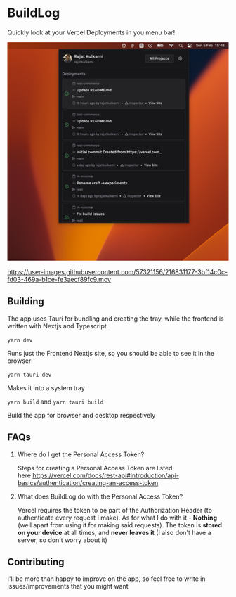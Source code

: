 # BuildLog

Quickly look at your Vercel Deployments in you menu bar!

![Demo Image](./assets/Display.png)

https://user-images.githubusercontent.com/57321156/216831177-3bf14c0c-fd03-469a-b1ce-fe3aecf89fc9.mov



## Building

The app uses Tauri for bundling and creating the tray, while the frontend is written with Nextjs and Typescript.

`yarn dev`

Runs just the Frontend Nextjs site, so you should be able to see it in the browser

`yarn tauri dev`

Makes it into a system tray

`yarn build` and `yarn tauri build`

Build the app for browser and desktop respectively

## FAQs

1.  Where do I get the Personal Access Token?

    Steps for creating a Personal Access Token are listed here https://vercel.com/docs/rest-api#introduction/api-basics/authentication/creating-an-access-token

2.  What does BuildLog do with the Personal Access Token?

    Vercel requires the token to be part of the Authorization Header (to authenticate every request I make). As for what I do with it - **Nothing** (well apart from using it for making said requests). The token is **stored on your device** at all times, and **never leaves it** (I also don't have a server, so don't worry about it)

## Contributing

I'll be more than happy to improve on the app, so feel free to write in issues/improvements that you might want
